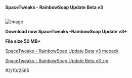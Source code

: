 **SpaceTweaks - RainbowSoap Update Beta v3**

##
![image](https://cdn.discordapp.com/attachments/876032428597194782/1025948446890393621/pack_icon.png)

**Download now SpaceTweaks -RainbowSoap Update v3+**

**File size 50 MB+**

[SpaceTweaks - RainbowSoap Update Beta v3 mcpack](https://www.mediafire.com/file/34f11qn5c7p8p75/%25F0%259D%2597%25A6%25F0%259D%2597%25BD%25F0%259D%2597%25AE%25F0%259D%2597%25B0%25F0%259D%2597%25B2%25F0%259D%2597%25A7%25F0%259D%2598%2584%25F0%259D%2597%25B2%25F0%259D%2597%25AE%25F0%259D%2597%25B8%25F0%259D%2598%2580.mcpack/file)

[SpaceTweaks - RainbowSoap Update Beta v3 zip](https://www.mediafire.com/file/0nbhqo06tfjztmz/%25F0%259D%2597%25A6%25F0%259D%2597%25BD%25F0%259D%2597%25AE%25F0%259D%2597%25B0%25F0%259D%2597%25B2%25F0%259D%2597%25A7%25F0%259D%2598%2584%25F0%259D%2597%25B2%25F0%259D%2597%25AE%25F0%259D%2597%25B8%25F0%259D%2598%2580.zip/file)

#2/10/2565


